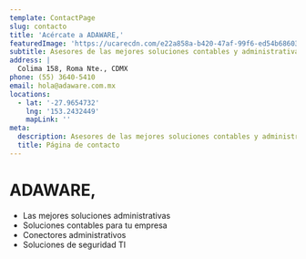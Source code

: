 ```yaml
---
template: ContactPage
slug: contacto
title: 'Acércate a ADAWARE,'
featuredImage: 'https://ucarecdn.com/e22a858a-b420-47af-99f6-ed54b6860333/'
subtitle: Asesores de las mejores soluciones contables y administrativas
address: |
  Colima 158, Roma Nte., CDMX
phone: (55) 3640-5410
email: hola@adaware.com.mx
locations:
  - lat: '-27.9654732'
    lng: '153.2432449'
    mapLink: ''
meta:
  description: Asesores de las mejores soluciones contables y administrativas.
  title: Página de contacto
---
```


# ADAWARE,

- Las mejores soluciones administrativas
- Soluciones contables para tu empresa
- Conectores administrativos 
- Soluciones de seguridad TI
